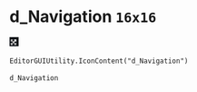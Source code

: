 # d_Navigation `16x16`
<img src="/img/d_Navigation.png" width=16 height=16>

``` CSharp
EditorGUIUtility.IconContent("d_Navigation")
```
```
d_Navigation
```
